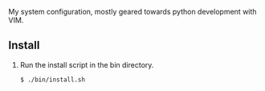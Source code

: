 My system configuration, mostly geared towards python development with VIM. 

## Install

1. Run the install script in the bin directory.

    ```bash
    $ ./bin/install.sh
    ```
